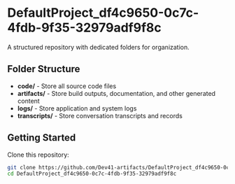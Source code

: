 # DefaultProject_df4c9650-0c7c-4fdb-9f35-32979adf9f8c
A structured repository with dedicated folders for organization.

## Folder Structure

- **code/** - Store all source code files
- **artifacts/** - Store build outputs, documentation, and other generated content
- **logs/** - Store application and system logs
- **transcripts/** - Store conversation transcripts and records

## Getting Started

Clone this repository:
```bash
git clone https://github.com/Dev41-artifacts/DefaultProject_df4c9650-0c7c-4fdb-9f35-32979adf9f8c
cd DefaultProject_df4c9650-0c7c-4fdb-9f35-32979adf9f8c
```
